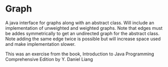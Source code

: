 # Graph
A java interface for graphs along with an abstract class.  Will include an implementation of unweighted and weighted graphs.
Note that edges must be addes symmetrically to get an undirected graph for the abstract class.  
Note adding the same edge twice is possible but will increase space used and make implementation slower.

This was an exercise from the book, Introduction to Java Programming Comprehensive Edition by Y. Daniel Liang
